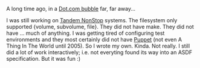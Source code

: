 A long time ago, in a [Dot.com
bubble](https://en.wikipedia.org/wiki/Dot-com_bubble) far, far away...

I was still working on [Tandem
NonStop](https://en.wikipedia.org/wiki/NonStop_(server_computers))
systems. The filesystem only supported {volume, subvolume, file}. They
did not have make. They did not have ... much of anything. I was
getting tired of configuring test environments and they most certainly
did not have [Puppet](https://en.wikipedia.org/wiki/Puppet_(software))
(not even A Thing In The World until 2005). So I wrote my
own. Kinda. Not really. I still did a lot of work interactively;
i.e. not everyting found its way into an ASDF specification. But it
was fun :)
